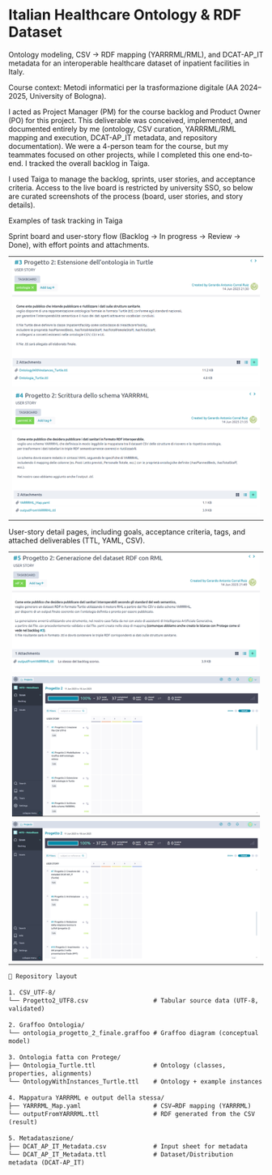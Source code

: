 # Italian Healthcare Ontology & RDF Dataset

Ontology modeling, CSV → RDF mapping (YARRRML/RML), and DCAT-AP_IT metadata for an interoperable healthcare dataset of inpatient facilities in Italy.

Course context: Metodi informatici per la trasformazione digitale (AA 2024–2025, University of Bologna).

I acted as Project Manager (PM) for the course backlog and Product Owner (PO) for this project. This deliverable was conceived, implemented, and documented entirely by me (ontology, CSV curation, YARRRML/RML mapping and execution, DCAT-AP_IT metadata, and repository documentation). We were a 4-person team for the course, but my teammates focused on other projects, while I completed this one end-to-end. I tracked the overall backlog in Taiga.

I used Taiga to manage the backlog, sprints, user stories, and acceptance criteria.
Access to the live board is restricted by university SSO, so below are curated screenshots of the process (board, user stories, and story details).

Examples of task tracking in Taiga

Sprint board and user-story flow (Backlog → In progress → Review → Done), with effort points and attachments.

<table> <tr> <td><img src="assets/images/Screenshot1.png" alt="Taiga board - sprint overview 1" width="100%"></td> </tr> <tr> <td><img src="assets/images/Screenshot2.png" alt="Taiga board - sprint overview 2" width="100%"></td> </tr> </table>

User-story detail pages, including goals, acceptance criteria, tags, and attached deliverables (TTL, YAML, CSV).

<table> <tr> <td><img src="assets/images/Screenshot3.png" alt="User story - RDF generation with RML" width="100%"></td> </tr> <tr> <td><img src="assets/images/Screenshot4.png" alt="User story - YARRRML mapping" width="100%"></td> </tr> <tr> <td><img src="assets/images/Screenshot5.png" alt="User story - Ontology extension in Turtle" width="100%"></td> </tr> </table>

```
🧭 Repository layout

1. CSV_UTF-8/
└── Progetto2_UTF8.csv                  # Tabular source data (UTF-8, validated)

2. Graffoo Ontologia/
└── ontologia_progetto_2_finale.graffoo # Graffoo diagram (conceptual model)

3. Ontologia fatta con Protege/
├── Ontologia_Turtle.ttl                # Ontology (classes, properties, alignments)
└── OntologyWithInstances_Turtle.ttl    # Ontology + example instances

4. Mappatura YARRRML e output della stessa/
├── YARRRML_Map.yaml                    # CSV→RDF mapping (YARRRML)
└── outputFromYARRRML.ttl               # RDF generated from the CSV (result)

5. Metadataszione/
├── DCAT_AP_IT_Metadata.csv             # Input sheet for metadata
└── DCAT_AP_IT_Metadata.ttl             # Dataset/Distribution metadata (DCAT-AP_IT)
```


